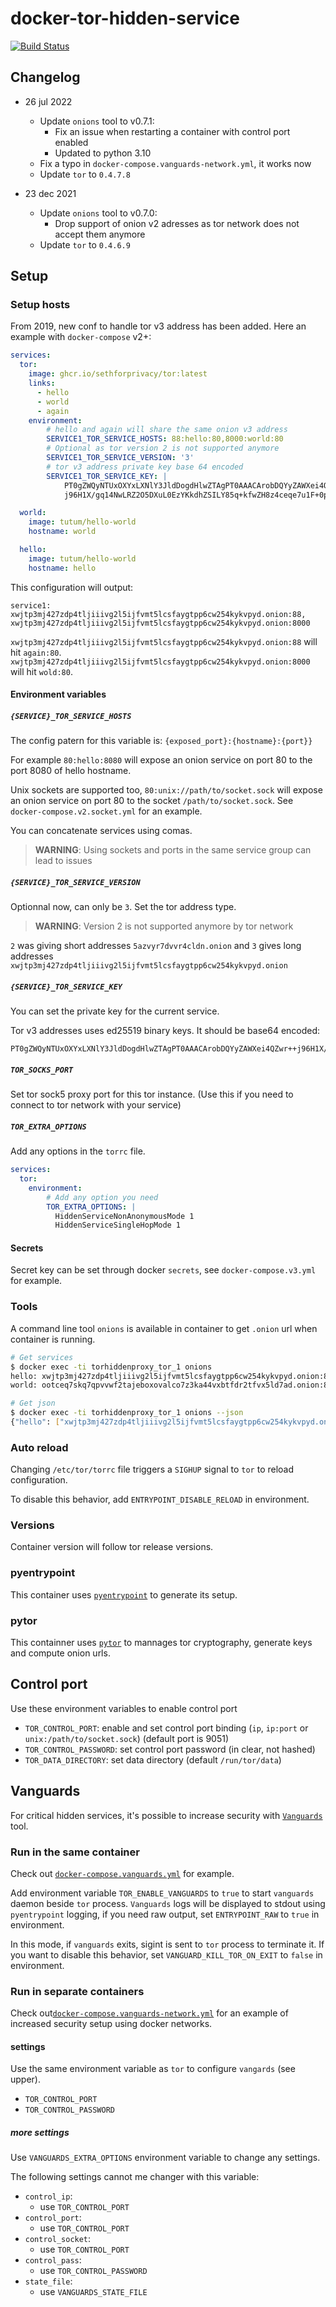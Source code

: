 # docker-tor-hidden-service

[![Build Status](https://travis-ci.org/cmehay/docker-tor-hidden-service.svg?branch=master)](https://travis-ci.org/cmehay/docker-tor-hidden-service)

## Changelog

* 26 jul 2022
  * Update `onions` tool to v0.7.1:
    * Fix an issue when restarting a container with control port enabled
    * Updated to python 3.10
  * Fix a typo in `docker-compose.vanguards-network.yml`, it works now
  * Update `tor` to `0.4.7.8`

* 23 dec 2021
  * Update `onions` tool to v0.7.0:
    * Drop support of onion v2 adresses as tor network does not accept them anymore
  * Update `tor` to `0.4.6.9`

## Setup

### Setup hosts

From 2019, new conf to handle tor v3 address has been added. Here an example with `docker-compose` v2+:

```yaml
services:
  tor:
    image: ghcr.io/sethforprivacy/tor:latest
    links:
      - hello
      - world
      - again
    environment:
        # hello and again will share the same onion v3 address
        SERVICE1_TOR_SERVICE_HOSTS: 88:hello:80,8000:world:80
        # Optional as tor version 2 is not supported anymore
        SERVICE1_TOR_SERVICE_VERSION: '3'
        # tor v3 address private key base 64 encoded
        SERVICE1_TOR_SERVICE_KEY: |
            PT0gZWQyNTUxOXYxLXNlY3JldDogdHlwZTAgPT0AAACArobDQYyZAWXei4QZwr++
            j96H1X/gq14NwLRZ2O5DXuL0EzYKkdhZSILY85q+kfwZH8z4ceqe7u1F+0pQi/sM

  world:
    image: tutum/hello-world
    hostname: world

  hello:
    image: tutum/hello-world
    hostname: hello
```

This configuration will output:

```
service1: xwjtp3mj427zdp4tljiiivg2l5ijfvmt5lcsfaygtpp6cw254kykvpyd.onion:88, xwjtp3mj427zdp4tljiiivg2l5ijfvmt5lcsfaygtpp6cw254kykvpyd.onion:8000
```

`xwjtp3mj427zdp4tljiiivg2l5ijfvmt5lcsfaygtpp6cw254kykvpyd.onion:88` will hit `again:80`.
`xwjtp3mj427zdp4tljiiivg2l5ijfvmt5lcsfaygtpp6cw254kykvpyd.onion:8000` will hit `wold:80`.


#### Environment variables

##### `{SERVICE}_TOR_SERVICE_HOSTS`

The config patern for this variable is: `{exposed_port}:{hostname}:{port}}`

For example `80:hello:8080` will expose an onion service on port 80 to the port 8080 of hello hostname.

Unix sockets are supported too, `80:unix://path/to/socket.sock` will expose an onion service on port 80 to the socket `/path/to/socket.sock`. See `docker-compose.v2.socket.yml` for an example.

You can concatenate services using comas.

> **WARNING**: Using sockets and ports in the same service group can lead to issues

##### `{SERVICE}_TOR_SERVICE_VERSION`

Optionnal now, can only be `3`. Set the tor address type.

> **WARNING**: Version 2 is not supported anymore by tor network

`2` was giving short addresses `5azvyr7dvvr4cldn.onion` and `3` gives long addresses `xwjtp3mj427zdp4tljiiivg2l5ijfvmt5lcsfaygtpp6cw254kykvpyd.onion`


##### `{SERVICE}_TOR_SERVICE_KEY`

You can set the private key for the current service.

Tor v3 addresses uses ed25519 binary keys. It should be base64 encoded:
```
PT0gZWQyNTUxOXYxLXNlY3JldDogdHlwZTAgPT0AAACArobDQYyZAWXei4QZwr++j96H1X/gq14NwLRZ2O5DXuL0EzYKkdhZSILY85q+kfwZH8z4ceqe7u1F+0pQi/sM
```
##### `TOR_SOCKS_PORT`

Set tor sock5 proxy port for this tor instance. (Use this if you need to connect to tor network with your service)

##### `TOR_EXTRA_OPTIONS`

Add any options in the `torrc` file.

```yaml
services:
  tor:
    environment:
        # Add any option you need
        TOR_EXTRA_OPTIONS: |
          HiddenServiceNonAnonymousMode 1
          HiddenServiceSingleHopMode 1
```


#### Secrets

Secret key can be set through docker `secrets`, see `docker-compose.v3.yml` for example.


### Tools

A command line tool `onions` is available in container to get `.onion` url when container is running.

```sh
# Get services
$ docker exec -ti torhiddenproxy_tor_1 onions
hello: xwjtp3mj427zdp4tljiiivg2l5ijfvmt5lcsfaygtpp6cw254kykvpyd.onion:80
world: ootceq7skq7qpvvwf2tajeboxovalco7z3ka44vxbtfdr2tfvx5ld7ad.onion:80

# Get json
$ docker exec -ti torhiddenproxy_tor_1 onions --json
{"hello": ["xwjtp3mj427zdp4tljiiivg2l5ijfvmt5lcsfaygtpp6cw254kykvpyd.onion:80"], "world": ["ootceq7skq7qpvvwf2tajeboxovalco7z3ka44vxbtfdr2tfvx5ld7ad.onion:80"]}
```

### Auto reload

Changing `/etc/tor/torrc` file triggers a `SIGHUP` signal to `tor` to reload configuration.

To disable this behavior, add `ENTRYPOINT_DISABLE_RELOAD` in environment.

### Versions

Container version will follow tor release versions.

### pyentrypoint

This container uses [`pyentrypoint`](https://github.com/cmehay/pyentrypoint) to generate its setup.

### pytor

This containner uses [`pytor`](https://github.com/cmehay/pytor) to mannages tor cryptography, generate keys and compute onion urls.

## Control port

Use these environment variables to enable control port
* `TOR_CONTROL_PORT`: enable and set control port binding (`ip`, `ip:port` or `unix:/path/to/socket.sock`) (default port is 9051)
* `TOR_CONTROL_PASSWORD`: set control port password (in clear, not hashed)
* `TOR_DATA_DIRECTORY`: set data directory (default `/run/tor/data`)

## Vanguards

For critical hidden services, it's possible to increase security with [`Vanguards`](https://github.com/mikeperry-tor/vanguards) tool.


### Run in the same container

Check out [`docker-compose.vanguards.yml`](docker-compose.vanguards.yml) for example.

Add environment variable `TOR_ENABLE_VANGUARDS` to `true` to start `vanguards` daemon beside `tor` process. `Vanguards` logs will be displayed to stdout using `pyentrypoint` logging, if you need raw output, set `ENTRYPOINT_RAW` to `true` in environment.

In this mode, if `vanguards` exits, sigint is sent to `tor` process to terminate it. If you want to disable this behavior, set `VANGUARD_KILL_TOR_ON_EXIT` to `false` in environment.

### Run in separate containers
Check out[`docker-compose.vanguards-network.yml`](docker-compose.vanguards-network.yml) for an example of increased security setup using docker networks.

#### settings

Use the same environment variable as `tor` to configure `vangards` (see upper).
* `TOR_CONTROL_PORT`
* `TOR_CONTROL_PASSWORD`

##### more settings

Use `VANGUARDS_EXTRA_OPTIONS` environment variable to change any settings.

The following settings cannot me changer with this variable:
 - `control_ip`:
   - use `TOR_CONTROL_PORT`
 - `control_port`:
   - use `TOR_CONTROL_PORT`
 - `control_socket`:
   - use `TOR_CONTROL_PORT`
 - `control_pass`:
   - use `TOR_CONTROL_PASSWORD`
 - `state_file`:
   - use `VANGUARDS_STATE_FILE`
